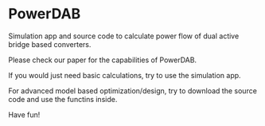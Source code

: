 # PowerDAB
Simulation app and source code to calculate power flow of dual active bridge based converters.

Please check our paper for the capabilities of PowerDAB.

If you would just need basic calculations, try to use the simulation app.

For advanced model based optimization/design, try to download the source code and use the functins inside.

Have fun!
